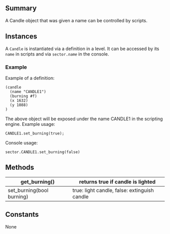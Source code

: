 Summary
-------

A Candle object that was given a name can be controlled by scripts.

Instances
---------

A `Candle` is instantiated via a definition in a level. It can be accessed by its `name` in scripts and via <code>sector.<var>name</var></code> in the console.

### Example

Example of a definition:

    (candle
      (name "CANDLE1")
      (burning #f)
      (x 1632)
      (y 1088)
    )

The above object will be exposed under the name CANDLE1 in the scripting engine. Example usage:

    CANDLE1.set_burning(true);

Console usage:

    sector.CANDLE1.set_burning(false)

Methods
-------

| get\_burning()             | returns true if candle is lighted            |
|----------------------------|----------------------------------------------|
| set\_burning(bool burning) | true: light candle, false: extinguish candle |

Constants
---------

None
